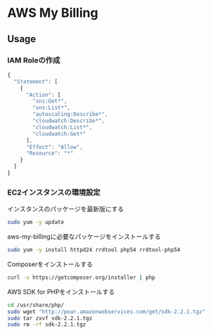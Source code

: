 # AWS My Billing

## Usage

### IAM Roleの作成
```javascript
{
  "Statement": [
    {
      "Action": [
        "sns:Get*",
        "sns:List*",
        "autoscaling:Describe*",
        "cloudwatch:Describe*",
        "cloudwatch:List*",
        "cloudwatch:Get*"
      ],
      "Effect": "Allow",
      "Resource": "*"
    }
  ]
}
```
### EC2インスタンスの環境設定
インスタンスのパッケージを最新版にする
```bash
sudo yum -y update
```
  
aws-my-billingに必要なパッケージをインストールする
```bash
sudo yum -y install httpd24 rrdtool php54 rrdtool-php54
```
  
Composerをインストールする
```bash
curl -s https://getcomposer.org/installer | php
```
  
AWS SDK for PHPをインストールする
```bash
cd /usr/share/php/
sudo wget "http://pear.amazonwebservices.com/get/sdk-2.2.1.tgz"
sudo tar zxvf sdk-2.2.1.tgz
sudo rm -rf sdk-2.2.1.tgz
```
